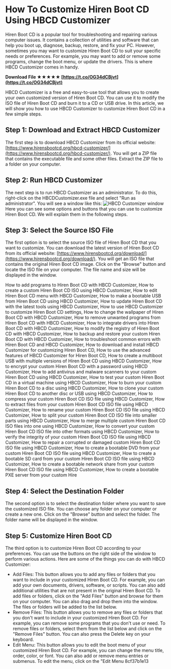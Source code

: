 
 
# How To Customize Hiren Boot CD Using HBCD Customizer
 
Hiren Boot CD is a popular tool for troubleshooting and repairing various computer issues. It contains a collection of utilities and software that can help you boot up, diagnose, backup, restore, and fix your PC. However, sometimes you may want to customize Hiren Boot CD to suit your specific needs or preferences. For example, you may want to add or remove some programs, change the boot menu, or update the drivers. This is where HBCD Customizer comes in handy.
 
**Download File ★★★★★ [https://t.co/OG34dCBjvt](https://t.co/OG34dCBjvt)**


 
HBCD Customizer is a free and easy-to-use tool that allows you to create your own customized version of Hiren Boot CD. You can use it to modify the ISO file of Hiren Boot CD and burn it to a CD or USB drive. In this article, we will show you how to use HBCD Customizer to customize Hiren Boot CD in a few simple steps.
 
## Step 1: Download and Extract HBCD Customizer
 
The first step is to download HBCD Customizer from its official website: [https://www.hirensbootcd.org/hbcd-customizer/](https://www.hirensbootcd.org/hbcd-customizer/). You will get a ZIP file that contains the executable file and some other files. Extract the ZIP file to a folder on your computer.
 
## Step 2: Run HBCD Customizer
 
The next step is to run HBCD Customizer as an administrator. To do this, right-click on the HBCDCustomizer.exe file and select "Run as administrator". You will see a window like this:
 ![HBCD Customizer window](https://www.hirensbootcd.org/wp-content/uploads/2017/11/HBCDCustomizer-1.png) 
Here you can see some options and buttons that you can use to customize Hiren Boot CD. We will explain them in the following steps.
 
## Step 3: Select the Source ISO File
 
The first option is to select the source ISO file of Hiren Boot CD that you want to customize. You can download the latest version of Hiren Boot CD from its official website: [https://www.hirensbootcd.org/download/](https://www.hirensbootcd.org/download/). You will get an ISO file that contains the original Hiren Boot CD image. Click on the "Browse" button and locate the ISO file on your computer. The file name and size will be displayed in the window.
 
How to add programs to Hiren Boot CD with HBCD Customizer,  How to create a custom Hiren Boot CD ISO using HBCD Customizer,  How to edit Hiren Boot CD menu with HBCD Customizer,  How to make a bootable USB from Hiren Boot CD using HBCD Customizer,  How to update Hiren Boot CD with the latest tools using HBCD Customizer,  How to use HBCD Customizer to customize Hiren Boot CD settings,  How to change the wallpaper of Hiren Boot CD with HBCD Customizer,  How to remove unwanted programs from Hiren Boot CD with HBCD Customizer,  How to integrate drivers into Hiren Boot CD with HBCD Customizer,  How to modify the registry of Hiren Boot CD with HBCD Customizer,  How to backup and restore your custom Hiren Boot CD with HBCD Customizer,  How to troubleshoot common errors with Hiren Boot CD and HBCD Customizer,  How to download and install HBCD Customizer for customizing Hiren Boot CD,  How to use the advanced features of HBCD Customizer for Hiren Boot CD,  How to create a multiboot USB with multiple versions of Hiren Boot CD using HBCD Customizer,  How to encrypt your custom Hiren Boot CD with a password using HBCD Customizer,  How to add antivirus and malware scanners to your custom Hiren Boot CD using HBCD Customizer,  How to test your custom Hiren Boot CD in a virtual machine using HBCD Customizer,  How to burn your custom Hiren Boot CD to a disc using HBCD Customizer,  How to clone your custom Hiren Boot CD to another disc or USB using HBCD Customizer,  How to compress your custom Hiren Boot CD ISO file using HBCD Customizer,  How to extract files from your custom Hiren Boot CD ISO file using HBCD Customizer,  How to rename your custom Hiren Boot CD ISO file using HBCD Customizer,  How to split your custom Hiren Boot CD ISO file into smaller parts using HBCD Customizer,  How to merge multiple custom Hiren Boot CD ISO files into one using HBCD Customizer,  How to convert your custom Hiren Boot CD ISO file into other formats using HBCD Customizer,  How to verify the integrity of your custom Hiren Boot CD ISO file using HBCD Customizer,  How to repair a corrupted or damaged custom Hiren Boot CD ISO file using HBCD Customizer,  How to create a bootable DVD from your custom Hiren Boot CD ISO file using HBCD Customizer,  How to create a bootable SD card from your custom Hiren Boot CD ISO file using HBCD Customizer,  How to create a bootable network share from your custom Hiren Boot CD ISO file using HBCD Customizer,  How to create a bootable PXE server from your custom Hire
 
## Step 4: Select the Destination Folder
 
The second option is to select the destination folder where you want to save the customized ISO file. You can choose any folder on your computer or create a new one. Click on the "Browse" button and select the folder. The folder name will be displayed in the window.
 
## Step 5: Customize Hiren Boot CD
 
The third option is to customize Hiren Boot CD according to your preferences. You can use the buttons on the right side of the window to perform various actions. Here are some of the things you can do with HBCD Customizer:
 
- Add Files: This button allows you to add any files or folders that you want to include in your customized Hiren Boot CD. For example, you can add your own documents, drivers, software, or scripts. You can also add additional utilities that are not present in the original Hiren Boot CD. To add files or folders, click on the "Add Files" button and browse for them on your computer. You can also drag and drop them into the window. The files or folders will be added to the list below.
- Remove Files: This button allows you to remove any files or folders that you don't want to include in your customized Hiren Boot CD. For example, you can remove some programs that you don't use or need. To remove files or folders, select them from the list below and click on the "Remove Files" button. You can also press the Delete key on your keyboard.
- Edit Menu: This button allows you to edit the boot menu of your customized Hiren Boot CD. For example, you can change the menu title, order, color, or font. You can also add or remove menu entries or submenus. To edit the menu, click on the "Edit Menu 8cf37b1e13


